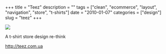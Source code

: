 +++
title = "Teez"
description = ""
tags = ["clean", "ecommerce", "layout", "navigation", "store", "t-shirts"]
date = "2010-01-07"
categories = ["design"]
slug = "teez"
+++


 

  <div id="screens-thumbs" class="clearfix">
    <div class="txt-center" id="design-submission"><a href="http://teez.com.ua/"><img id='bluga-thumbnail-2262' class='bluga-thumbnail large' src='//konigi.com/media/bluga/
wt4b45c6e56de36_large.jpg'/></a></div>  
  </div>   
<p>A t-shirt store design re-think</p>

<p><a href="http://teez.com.ua/">http://teez.com.ua</a></p>




